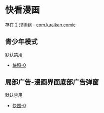 # 快看漫画

存在 2 规则组 - [com.kuaikan.comic](/src/apps/com.kuaikan.comic.ts)

## 青少年模式

默认禁用

- [快照-0](https://i.gkd.li/i/12565678)

## 局部广告-漫画界面底部广告弹窗

默认禁用

- [快照-0](https://i.gkd.li/i/12910268)
